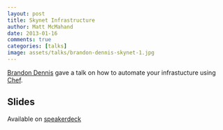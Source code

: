 ```yaml
---
layout: post
title: Skynet Infrastructure
author: Matt McMahand
date: 2013-01-16
comments: true
categories: [talks]
image: assets/talks/brandon-dennis-skynet-1.jpg
---
```


[Brandon Dennis](http://twitter.com/_toady00) gave a talk on how to automate your infrastucture using [Chef](http://www.opscode.com/chef).

## Slides

Available on [speakerdeck](https://speakerdeck.com/toady00/skynet-infrastructure-opscode-chef)
